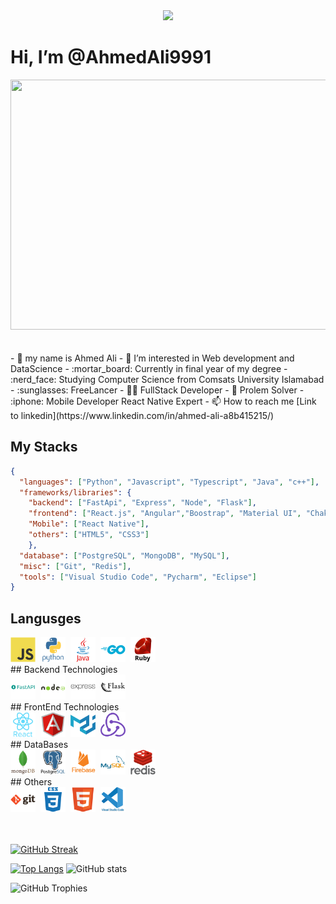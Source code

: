 <div id="header" align="center">
  <img src="https://media.giphy.com/media/M9gbBd9nbDrOTu1Mqx/giphy.gif" width="100"/>
</div>


# Hi, I’m @AhmedAli9991

<div align="center">
  <img src="https://media.giphy.com/media/qgQUggAC3Pfv687qPC/giphy.gif" width="800" height="400"/>
</div>
<br/><br/>
- 👋 my name is Ahmed Ali
- 👀 I’m interested in Web development and DataScience
- :mortar_board: Currently in final year of my degree
- :nerd_face: Studying Computer Science from Comsats University Islamabad
- :sunglasses: FreeLancer
- 👨‍💻 FullStack Developer
- 🤔 Prolem Solver 
- :iphone: Mobile Developer React Native Expert
- 📫 How to reach me [Link to linkedin](https://www.linkedin.com/in/ahmed-ali-a8b415215/)


## My Stacks
```json
{
  "languages": ["Python", "Javascript", "Typescript", "Java", "c++"],
  "frameworks/libraries": {
    "backend": ["FastApi", "Express", "Node", "Flask"],
    "frontend": ["React.js", "Angular","Boostrap", "Material UI", "Chakra UI"],
    "Mobile": ["React Native"],
    "others": ["HTML5", "CSS3"]
    },
  "database": ["PostgreSQL", "MongoDB", "MySQL"],
  "misc": ["Git", "Redis"],
  "tools": ["Visual Studio Code", "Pycharm", "Eclipse"]
}
```
## Langusges
<div>
  <img src="https://github.com/devicons/devicon/blob/master/icons/javascript/javascript-original.svg" title="JavaScript" alt="Javascript" width="40" height="40"/>&nbsp;
  <img src="https://github.com/devicons/devicon/blob/master/icons/python/python-original-wordmark.svg" title="Python" alt="Java" width="40" height="40"/>&nbsp;
  <img src="https://github.com/devicons/devicon/blob/master/icons/java/java-original-wordmark.svg" title="Java" alt="Java" width="40" height="40"/>&nbsp;
  <img src="https://github.com/devicons/devicon/blob/master/icons/go/go-original-wordmark.svg" title="Go" alt="Java" width="40" height="40"/>&nbsp;
  <img src="https://github.com/devicons/devicon/blob/master/icons/ruby/ruby-original-wordmark.svg" title="Ruby" alt="Java" width="40" height="40"/>&nbsp;
 </div>
## Backend Technologies
 <div> 
  <img src="https://github.com/devicons/devicon/blob/master/icons/fastapi/fastapi-original-wordmark.svg" title="FastAPI" alt="FastAPI" width="40" height="40"/>&nbsp;
  <img src="https://github.com/devicons/devicon/blob/master/icons/nodejs/nodejs-original-wordmark.svg" title="NodeJS" alt="NodeJS" width="40" height="40"/>&nbsp;
  <img src="https://github.com/devicons/devicon/blob/master/icons/express/express-original-wordmark.svg" title="Express" alt="Express" width="40" />&nbsp;
  <img src="https://github.com/devicons/devicon/blob/master/icons/flask/flask-original-wordmark.svg" title="Flask" alt="Flask " width="40" height="40"/>&nbsp;
 </div>
## FrontEnd Technologies
 <div>
  <img src="https://github.com/devicons/devicon/blob/master/icons/react/react-original-wordmark.svg" title="React" alt="React" width="40" height="40"/>&nbsp;
  <img src="https://github.com/devicons/devicon/blob/master/icons/angularjs/angularjs-original.svg" title="Angular" alt="Angular " width="40" height="40"/>&nbsp;
  <img src="https://github.com/devicons/devicon/blob/master/icons/materialui/materialui-original.svg" title="Material UI" alt="Material UI" width="40" />&nbsp;
  <img src="https://github.com/devicons/devicon/blob/master/icons/redux/redux-original.svg" title="Redux" alt="Redux " width="40" height="40"/>&nbsp;
  </div>
## DataBases
<div>
  <img src="https://github.com/devicons/devicon/blob/master/icons/mongodb/mongodb-original-wordmark.svg" title="MongoDB" alt="MongoDB" width="40" height="40"/>&nbsp;
  <img src="https://github.com/devicons/devicon/blob/master/icons/postgresql/postgresql-original-wordmark.svg" title="PostgresSQL" alt="Postgres" width="40" height="40"/>&nbsp;
  <img src="https://github.com/devicons/devicon/blob/master/icons/firebase/firebase-plain-wordmark.svg" title="Firebase" alt="Firebase" width="40" height="40"/>&nbsp;
  <img src="https://github.com/devicons/devicon/blob/master/icons/mysql/mysql-original-wordmark.svg" title="MySQL"  alt="MySQL" width="40" height="40"/>&nbsp; 
  <img src="https://github.com/devicons/devicon/blob/master/icons/redis/redis-original-wordmark.svg" title="Redis" **alt="Redis" width="40" height="40"/>
  </div>
 ## Others 
  <div>
  <img src="https://github.com/devicons/devicon/blob/master/icons/git/git-original-wordmark.svg" title="Git" **alt="Git" width="40" height="40"/>&nbsp;
  <img src="https://github.com/devicons/devicon/blob/master/icons/css3/css3-plain-wordmark.svg"  title="CSS3" alt="CSS" width="40" height="40"/>&nbsp;
  <img src="https://github.com/devicons/devicon/blob/master/icons/html5/html5-original.svg" title="HTML5" alt="HTML" width="40" height="40"/>&nbsp;
  <img src="https://github.com/devicons/devicon/blob/master/icons/vscode/vscode-original-wordmark.svg"  title="Vscode" alt="Vscode" width="40" height="40"/>&nbsp;
</div>
<br/>
<br/>

[![GitHub Streak](http://github-readme-streak-stats.herokuapp.com?user=AhmedAli9991&theme=dark&background=000000)](https://git.io/streak-stats)

[![Top Langs](https://github-readme-stats.vercel.app/api/top-langs/?username=AhmedAli9991&theme=vision-friendly-dark&hide=blade)](https://github.com/anuraghazra/github-readme-stats)
![GitHub stats](https://github-readme-stats.vercel.app/api?username=AhmedAli9991&show_icons=true&layout=compact&theme=vision-friendly-dark)

![GitHub Trophies](https://github-profile-trophy.vercel.app/?username=AhmedAli9991&theme=darkhub&row=1)

<!---
AhmedAli9991/AhmedAli9991 is a ✨ special ✨ repository because its `README.md` (this file) appears on your GitHub profile.
You can click the Preview link to take a look at your changes.
--->
